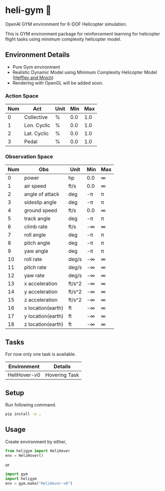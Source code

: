 # heli-gym 🚁
OpenAI GYM environment for 6-DOF Helicopter simulation.

This is GYM environment package for reinforcement learning for helicopter flight tasks using minimum complexity helicopter model.

## Environment Details

* Pure Gym environment
* Realistic Dynamic Model using Minimum Complexity Helicopter Model ([Heffley and Mnich](https://robertheffley.com/docs/Sim_modeling/Heffley-Mnich--Minimum-Complexity%20Helicopter%20Simulation%20Math%20Model--NASA%20CR%20177476.pdf))
* Rendering with OpenGL will be added soon.

### Action Space
| Num | Act                | Unit  | Min   | Max    |
|-----|--------------------|-------|-------|--------|
| 0   | Collective         | %     | 0.0   | 1.0    |
| 1   | Lon. Cyclic        | %     | 0.0   | 1.0    |
| 2   | Lat. Cyclic        | %     | 0.0   | 1.0    |
| 3   | Pedal              | %     | 0.0   | 1.0    |

### Observation Space
| Num | Obs                | Unit  | Min   | Max    |
|-----|--------------------|-------|-------|--------|
| 0   | power              | hp    | 0.0   | ∞      |
| 1   | air speed          | ft/s  | 0.0   | ∞      |  
| 2   | angle of attack    | deg   | -π    | π      |
| 3   | sideslip angle     | deg   | -π    | π      |
| 4   | ground speed       | ft/s  | 0.0   | ∞      |  
| 5   | track angle        | deg   | -π    | π      |
| 6   | climb rate         | ft/s  | -∞    | ∞      |  
| 7   | roll angle         | deg   | -π    | π      |
| 8   | pitch angle        | deg   | -π    | π      |
| 9   | yaw angle          | deg   | -π    | π      |
| 10  | roll rate          | deg/s | -∞    | ∞      |  
| 11  | pitch rate         | deg/s | -∞    | ∞      |  
| 12  | yaw rate           | deg/s | -∞    | ∞      |  
| 13  | x acceleration     | ft/s^2| -∞    | ∞      |  
| 14  | y acceleration     | ft/s^2| -∞    | ∞      |  
| 15  | z acceleration     | ft/s^2| -∞    | ∞      |  
| 16  | x location(earth)  | ft    | -∞    | ∞      |  
| 17  | y location(earth)  | ft    | -∞    | ∞      |  
| 18  | z location(earth)  | ft    | -∞    | ∞      |

## Tasks
For now only one task is available. 

| Environment        | Details              |
|--------------------|----------------------|
| HeliHover-v0       | Hovering Task        |

## Setup
Run following command.
```bash
pip install -e .
```

## Usage
Create environment by either,
```python
from heligym import HeliHover
env = HeliHover()
```
or
```python
import gym
import heligym
env = gym.make("HeliHover-v0")
```

